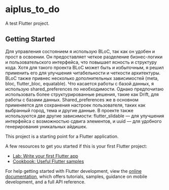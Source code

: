 # aiplus_to_do

A test Flutter project.

## Getting Started

Для управления состоянием я использую BLoC, так как он удобен и прост в освоении. Он предоставляет четкое разделение бизнес-логики и пользовательского интерфейса, что повышает ясность и структуру кода. Хотя для такого проекта BLoC может быть и избыточным, я решил применить его для улучшения читабельности и четкости архитектуры. BLoC также привнес несколько дополнительных зависимостей (meta, bloc, flutter_bloc, equatable).
Что касается работы с базой данных, я использую shared_preferences по необходимости. Однако предпочитаю использовать более структурированные решения, такие как Drift, для работы с базами данных. Shared_preferences же в основном применяется для сохранения настроек пользователя, таких как выбранный город, тема и другие данные.
В проекте также используются две другие зависимости: flutter_slidable — для улучшения интерфейса с возможностью сдвига элементов, и uuid — для удобного генерирования уникальных айдишек.

This project is a starting point for a Flutter application.

A few resources to get you started if this is your first Flutter project:

- [Lab: Write your first Flutter app](https://docs.flutter.dev/get-started/codelab)
- [Cookbook: Useful Flutter samples](https://docs.flutter.dev/cookbook)

For help getting started with Flutter development, view the
[online documentation](https://docs.flutter.dev/), which offers tutorials,
samples, guidance on mobile development, and a full API reference.
